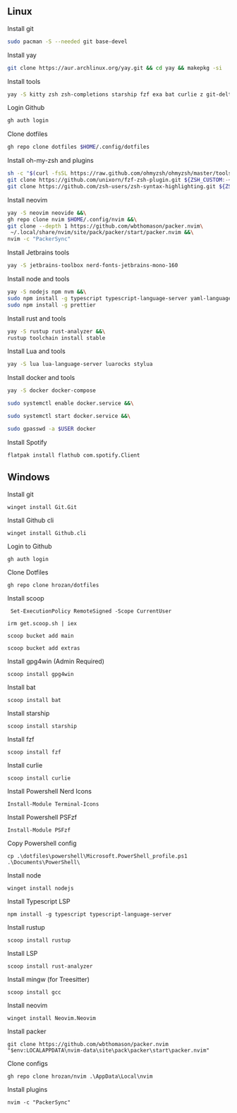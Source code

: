 ## Linux

Install git

```bash
sudo pacman -S --needed git base-devel 
```

Install yay

```bash
git clone https://aur.archlinux.org/yay.git && cd yay && makepkg -si
```

Install tools

```bash
yay -S kitty zsh zsh-completions starship fzf exa bat curlie z git-delta github-cli 1password chrome-gnome-shell 
```

Login Github

```bash
gh auth login
```

Clone dotfiles

```bash
gh repo clone dotfiles $HOME/.config/dotfiles
```

Install oh-my-zsh and plugins

```bash
sh -c "$(curl -fsSL https://raw.github.com/ohmyzsh/ohmyzsh/master/tools/install.sh)" &&\
git clone https://github.com/unixorn/fzf-zsh-plugin.git ${ZSH_CUSTOM:-~/.oh-my-zsh/custom}/plugins/fzf-zsh-plugin &&\
git clone https://github.com/zsh-users/zsh-syntax-highlighting.git ${ZSH_CUSTOM:-~/.oh-my-zsh/custom}/plugins/zsh-syntax-highlighting
```

Install neovim

```bash
yay -S neovim neovide &&\
gh repo clone nvim $HOME/.config/nvim &&\
git clone --depth 1 https://github.com/wbthomason/packer.nvim\
 ~/.local/share/nvim/site/pack/packer/start/packer.nvim &&\
nvim -c "PackerSync"
```

Install Jetbrains tools

```bash
yay -S jetbrains-toolbox nerd-fonts-jetbrains-mono-160
```

Install node and tools

```bash
yay -S nodejs npm nvm &&\
sudo npm install -g typescript typescript-language-server yaml-language-server bash-language-server vscode-langservers-extracted &&\
sudo npm install -g prettier
```

Install rust and tools

```bash
yay -S rustup rust-analyzer &&\
rustup toolchain install stable
```

Install Lua and tools

```bash
yay -S lua lua-language-server luarocks stylua
```

Install docker and tools

```bash
yay -S docker docker-compose
```

```bash
sudo systemctl enable docker.service &&\
```

```bash
sudo systemctl start docker.service &&\
```

```bash
sudo gpasswd -a $USER docker
```

Install Spotify

```bash
flatpak install flathub com.spotify.Client
```

## Windows

Install git

```pwsh
winget install Git.Git
```

Install Github cli

```pwsh
winget install Github.cli
```

Login to Github

```pwsh
gh auth login
```

Clone Dotfiles

```pwsh
gh repo clone hrozan/dotfiles
```

Install scoop

```pwsh
 Set-ExecutionPolicy RemoteSigned -Scope CurrentUser
```

```pwsh
irm get.scoop.sh | iex
```

```pwsh
scoop bucket add main
```

```pwsh
scoop bucket add extras
```

Install gpg4win (Admin Required)

```pwsh
scoop install gpg4win
```

Install bat

```pwsh
scoop install bat
```

Install starship

```pwsh
scoop install starship
```

Install fzf

```pwsh
scoop install fzf
```

Install curlie

```pwsh
scoop install curlie
```

Install Powershell Nerd Icons

```pwsh
Install-Module Terminal-Icons
```

Install Powershell PSFzf

```pwsh
Install-Module PSFzf 
```

Copy Powershell config

```pwsh
cp .\dotfiles\powershell\Microsoft.PowerShell_profile.ps1 .\Documents\PowerShell\
```

Install node

```pwsh
winget install nodejs
```

Install Typescript LSP

```pwsh
npm install -g typescript typescript-language-server
```

Install rustup

```pwsh
scoop install rustup
```

Install LSP

```pwsh
scoop install rust-analyzer
```

Install mingw (for Treesitter)

```pwsh
scoop install gcc
```

Install neovim

```pwsh
winget install Neovim.Neovim
```

Install packer

```pwsh
git clone https://github.com/wbthomason/packer.nvim "$env:LOCALAPPDATA\nvim-data\site\pack\packer\start\packer.nvim"
```

Clone configs

```pwsh
gh repo clone hrozan/nvim .\AppData\Local\nvim
```

Install plugins

```pwsh
nvim -c "PackerSync"
```

